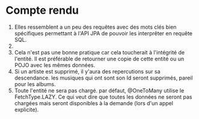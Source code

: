 # Compte rendu

1. Elles ressemblent a un peu des requêtes avec des mots clés bien spécifiques permettant à l'API JPA de pouvoir les interprêter en requête SQL.
2. 
3. Cela n'est pas une bonne pratique car cela toucherait à l'intégrité de l'entité. Il est préférable de retourner une copie de cette entité ou un POJO avec les mêmes données.
4. Si un artiste est supprimé, il y'aura des repercutions sur sa descendance. les musiques qui ont sont son Id seront supprimés, pareil pour les albums.
5. Toute l'entité ne sera pas chargé. par défaut, @OneToMany  utilise le FetchType.LAZY. Ce qui veut dire que toutes les données ne seront pas chargées mais seront disponibles à la demande (lors d'un appel explicite).